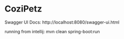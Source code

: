 # CoziPetz

Swagger UI Docs: http://localhost:8080/swagger-ui.html

running from intellij:  mvn clean spring-boot:run